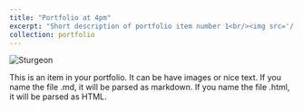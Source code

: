 ```yaml
---
title: "Portfolio at 4pm"
excerpt: "Short description of portfolio item number 1<br/><img src='/.github.io/images/sturgeon.png/'>"
collection: portfolio
---
```

![Sturgeon](/.github.io/images/sturgeon.png/)

This is an item in your portfolio. It can be have images or nice text. If you name the file .md, it will be parsed as markdown. If you name the file .html, it will be parsed as HTML. 
